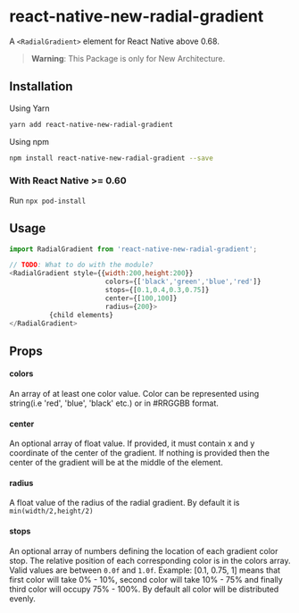 # react-native-new-radial-gradient

A `<RadialGradient>` element for React Native above 0.68.

> **Warning**: This Package is only for New Architecture.

## Installation

Using Yarn

```sh
yarn add react-native-new-radial-gradient
```

Using npm

```sh
npm install react-native-new-radial-gradient --save
```

### With React Native >= 0.60

Run `npx pod-install`

## Usage

```javascript
import RadialGradient from 'react-native-new-radial-gradient';

// TODO: What to do with the module?
<RadialGradient style={{width:200,height:200}}
                        colors={['black','green','blue','red']}
                        stops={[0.1,0.4,0.3,0.75]}
                        center={[100,100]}
                        radius={200}>
          {child elements}
</RadialGradient>
```

## Props

#### colors

An array of at least one color value. Color can be represented using string(i.e 'red', 'blue', 'black' etc.) or in #RRGGBB format.

#### center

An optional array of float value. If provided, it must contain x and y coordinate of the center of the gradient.
If nothing is provided then the center of the gradient will be at the middle of the element.

#### radius

A float value of the radius of the radial gradient. By default it is <code> min(width/2,height/2)</code>

#### stops

An optional array of numbers defining the location of each gradient color stop.
The relative position of each corresponding color is in the colors array.
Valid values are between <code>0.0f</code> and <code>1.0f</code>.
Example: [0.1, 0.75, 1] means that first color will take 0% - 10%, second color will take 10% - 75% and finally third color will occupy 75% - 100%. By default all color will be distributed evenly.
